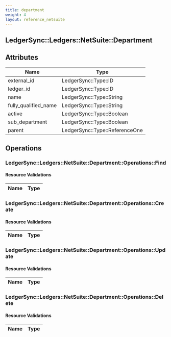 ```yaml
---
title: department
weight: 4
layout: reference_netsuite
---
```


## LedgerSync::Ledgers::NetSuite::Department

## Attributes

| Name | Type |
| ---- | ---- |
| external_id | LedgerSync::Type::ID |
| ledger_id | LedgerSync::Type::ID |
| name | LedgerSync::Type::String |
| fully_qualified_name | LedgerSync::Type::String |
| active | LedgerSync::Type::Boolean |
| sub_department | LedgerSync::Type::Boolean |
| parent | LedgerSync::Type::ReferenceOne |


## Operations

### LedgerSync::Ledgers::NetSuite::Department::Operations::Find

#### Resource Validations

| Name | Type |
| ---- | ---- |
### LedgerSync::Ledgers::NetSuite::Department::Operations::Create

#### Resource Validations

| Name | Type |
| ---- | ---- |
### LedgerSync::Ledgers::NetSuite::Department::Operations::Update

#### Resource Validations

| Name | Type |
| ---- | ---- |
### LedgerSync::Ledgers::NetSuite::Department::Operations::Delete

#### Resource Validations

| Name | Type |
| ---- | ---- |
